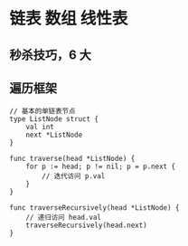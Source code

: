 # 链表 数组 线性表

## 秒杀技巧，6 大





## 遍历框架
```golang
// 基本的单链表节点
type ListNode struct {
    val int
    next *ListNode
}

func traverse(head *ListNode) {
    for p := head; p != nil; p = p.next {
        // 迭代访问 p.val
    }
}

func traverseRecursively(head *ListNode) {
    // 递归访问 head.val
    traverseRecursively(head.next)
}
```